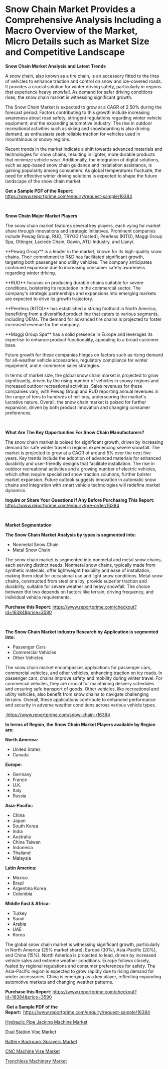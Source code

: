<p><h1>Snow Chain Market Provides a Comprehensive Analysis Including a Macro Overview of the Market, Micro Details such as Market Size and Competitive Landscape</h1></p><p><strong>Snow Chain Market Analysis and Latest Trends</strong></p>
<p><p>A snow chain, also known as a tire chain, is an accessory fitted to the tires of vehicles to enhance traction and control on snow and ice-covered roads. It provides a crucial solution for winter driving safety, particularly in regions that experience heavy snowfall. As demand for safer driving conditions rises, the snow chain market is witnessing significant growth.</p><p>The Snow Chain Market is expected to grow at a CAGR of 2.50% during the forecast period. Factors contributing to this growth include increasing awareness about road safety, stringent regulations regarding winter vehicle equipment, and the expanding automotive industry. The rise in outdoor recreational activities such as skiing and snowboarding is also driving demand, as enthusiasts seek reliable traction for vehicles used in mountainous or snowy regions.</p><p>Recent trends in the market indicate a shift towards advanced materials and technologies for snow chains, resulting in lighter, more durable products that minimize vehicle wear. Additionally, the integration of digital solutions, such as app-based snow chain guidance and installation assistance, is gaining popularity among consumers. As global temperatures fluctuate, the need for effective winter driving solutions is expected to shape the future landscape of the snow chain market.</p></p>
<p><strong>Get a Sample PDF of the Report:&nbsp;</strong> <a href="https://www.reportprime.com/enquiry/request-sample/16384?utm_campaign=1133&utm_medium=2&utm_source=Github&utm_content=ia&utm_term=24032025&utm_id=snow-chain">https://www.reportprime.com/enquiry/request-sample/16384</a></p>
<p>&nbsp;</p>
<p><strong>Snow Chain Major Market Players</strong></p>
<p><p>The snow chain market features several key players, each vying for market share through innovations and strategic initiatives. Prominent companies include Pewag Group, RUD, TRYGG (Nosted), Peerless (KITO), Maggi Group Spa, Ottinger, Laclede Chain, Gowin, ATLI Industry, and Lianyi. </p><p>**Pewag Group** is a leader in the market, known for its high-quality snow chains. Their commitment to R&D has facilitated significant growth, targeting both passenger and utility vehicles. The company anticipates continued expansion due to increasing consumer safety awareness regarding winter driving.</p><p>**RUD** focuses on producing durable chains suitable for severe conditions, bolstering its reputation in the commercial sector. The company's strategic partnerships and expansions into emerging markets are expected to drive its growth trajectory.</p><p>**Peerless (KITO)** has established a strong foothold in North America, benefitting from a diversified product line that caters to various segments, including OEMs. The demand for advanced tire chains is projected to foster increased revenue for the company.</p><p>**Maggi Group Spa** has a solid presence in Europe and leverages its expertise to enhance product functionality, appealing to a broad customer base. </p><p>Future growth for these companies hinges on factors such as rising demand for all-weather vehicle accessories, regulatory compliance for winter equipment, and e-commerce sales strategies.</p><p>In terms of market size, the global snow chain market is projected to grow significantly, driven by the rising number of vehicles in snowy regions and increased outdoor recreational activities. Sales revenues for these companies vary, with Pewag Group and RUD reporting annual revenues in the range of tens to hundreds of millions, underscoring the market's lucrative nature. Overall, the snow chain market is poised for further expansion, driven by both product innovation and changing consumer preferences.</p></p>
<p>&nbsp;</p>
<p><strong>What Are The Key Opportunities For Snow Chain Manufacturers?</strong></p>
<p><p>The snow chain market is poised for significant growth, driven by increasing demand for safe winter travel in regions experiencing severe snowfall. The market is projected to grow at a CAGR of around 5% over the next five years. Key trends include the adoption of advanced materials for enhanced durability and user-friendly designs that facilitate installation. The rise in outdoor recreational activities and a growing number of electric vehicles, which often require specialized snow traction solutions, further bolster market expansion. Future outlook suggests innovation in automatic snow chains and integration with smart vehicle technologies will redefine market dynamics.</p></p>
<p><strong>Inquire or Share Your Questions If Any Before Purchasing This Report:</strong> <a href="https://www.reportprime.com/enquiry/pre-order/16384?utm_campaign=1133&utm_medium=2&utm_source=Github&utm_content=ia&utm_term=24032025&utm_id=snow-chain">https://www.reportprime.com/enquiry/pre-order/16384</a></p>
<p>&nbsp;</p>
<p><strong>Market Segmentation</strong></p>
<p><strong>The Snow Chain Market Analysis by types is segmented into:</strong></p>
<p><ul><li>Nonmetal Snow Chain</li><li>Metal Snow Chain</li></ul></p>
<p><p>The snow chain market is segmented into nonmetal and metal snow chains, each serving distinct needs. Nonmetal snow chains, typically made from synthetic materials, offer lightweight flexibility and ease of installation, making them ideal for occasional use and light snow conditions. Metal snow chains, constructed from steel or alloy, provide superior traction and durability, suitable for severe weather and heavy snowfall. The choice between the two depends on factors like terrain, driving frequency, and individual vehicle requirements.</p></p>
<p><strong>Purchase this Report:&nbsp;</strong><a href="https://www.reportprime.com/checkout?id=16384&price=3590&utm_campaign=1133&utm_medium=2&utm_source=Github&utm_content=ia&utm_term=24032025&utm_id=snow-chain">https://www.reportprime.com/checkout?id=16384&price=3590</a></p>
<p>&nbsp;</p>
<p><strong>The Snow Chain Market Industry Research by Application is segmented into:</strong></p>
<p><ul><li>Passenger Cars</li><li>Commercial Vehicles</li><li>Other Vehicles</li></ul></p>
<p><p>The snow chain market encompasses applications for passenger cars, commercial vehicles, and other vehicles, enhancing traction on icy roads. In passenger cars, chains improve safety and mobility during winter travel. For commercial vehicles, they are crucial for maintaining delivery schedules and ensuring safe transport of goods. Other vehicles, like recreational and utility vehicles, also benefit from snow chains to navigate challenging terrains. Overall, these applications contribute to enhanced performance and security in adverse weather conditions across various vehicle types.</p></p>
<p><a href="https://www.reportprime.com/snow-chain-r16384?utm_campaign=1133&utm_medium=2&utm_source=Github&utm_content=ia&utm_term=24032025&utm_id=snow-chain">&nbsp;https://www.reportprime.com/snow-chain-r16384</a></p>
<p><strong>In terms of Region, the Snow Chain Market Players available by Region are:</strong></p>
<p>
    <p> <strong> North America: </strong>
        <ul>
            <li>United States</li>
            <li>Canada</li>
        </ul>
        </p> 
    <p> <strong> Europe: </strong>
        <ul>
            <li>Germany</li>
            <li>France</li>
            <li>U.K.</li>
            <li>Italy</li>
            <li>Russia</li>
        </ul>
        </p> 
    <p> <strong> Asia-Pacific: </strong>
        <ul>
            <li>China</li>
            <li>Japan</li>
            <li>South Korea</li>
            <li>India</li>
            <li>Australia</li>
            <li>China Taiwan</li>
            <li>Indonesia</li>
            <li>Thailand</li>
            <li>Malaysia</li>
        </ul>
        </p> 
    <p> <strong> Latin America: </strong>
        <ul>
            <li>Mexico</li>
            <li>Brazil</li>
            <li>Argentina Korea</li>
            <li>Colombia</li>
        </ul>
        </p> 
    <p> <strong> Middle East & Africa: </strong>
        <ul>
            <li>Turkey</li>
            <li>Saudi</li>
            <li>Arabia</li>
            <li>UAE</li>
            <li>Korea</li>
        </ul>
    </p>
    </p>
<p><p>The global snow chain market is witnessing significant growth, particularly in North America (25% market share), Europe (30%), Asia-Pacific (20%), and China (15%). North America is projected to lead, driven by increased vehicle sales and extreme weather conditions. Europe follows closely, fueled by regional regulations and consumer preferences for safety. The Asia-Pacific region is expected to grow rapidly due to rising demand for winter accessories. China is emerging as a key player, reflecting expanding automotive markets and changing weather patterns.</p></p>
<p><strong>Purchase this Report: </strong><a href="https://www.reportprime.com/checkout?id=16384&price=3590&utm_campaign=1133&utm_medium=2&utm_source=Github&utm_content=ia&utm_term=24032025&utm_id=snow-chain">https://www.reportprime.com/checkout?id=16384&price=3590</a></p>
<p>&nbsp;<strong>Get a Sample PDF of the Report:&nbsp;&nbsp;</strong><a href="https://www.reportprime.com/enquiry/request-sample/16384?utm_campaign=1133&utm_medium=2&utm_source=Github&utm_content=ia&utm_term=24032025&utm_id=snow-chain">https://www.reportprime.com/enquiry/request-sample/16384</a></p>
<p><strong></strong></p>
<p><p><a href="https://github.com/siriyagayo/Market-Research-Report-List-1/blob/main/hydraulic-pipe-jacking-machine-market.md?utm_campaign=1133&utm_medium=2&utm_source=Github&utm_content=ia&utm_term=24032025&utm_id=snow-chain">Hydraulic Pipe Jacking Machine Market</a></p><p><a href="https://github.com/jemalapoilly/Market-Research-Report-List-1/blob/main/dual-station-vise-market.md?utm_campaign=1133&utm_medium=2&utm_source=Github&utm_content=ia&utm_term=24032025&utm_id=snow-chain">Dual Station Vise Market</a></p><p><a href="https://github.com/klinzenisaa/Market-Research-Report-List-1/blob/main/battery-backpack-sprayers-market.md?utm_campaign=1133&utm_medium=2&utm_source=Github&utm_content=ia&utm_term=24032025&utm_id=snow-chain">Battery Backpack Sprayers Market</a></p><p><a href="https://github.com/oatisorenscl/Market-Research-Report-List-1/blob/main/cnc-machine-vise-market.md?utm_campaign=1133&utm_medium=2&utm_source=Github&utm_content=ia&utm_term=24032025&utm_id=snow-chain">CNC Machine Vise Market</a></p><p><a href="https://github.com/shapurforouz/Market-Research-Report-List-1/blob/main/trenchless-machinery-market.md?utm_campaign=1133&utm_medium=2&utm_source=Github&utm_content=ia&utm_term=24032025&utm_id=snow-chain">Trenchless Machinery Market</a></p></p>